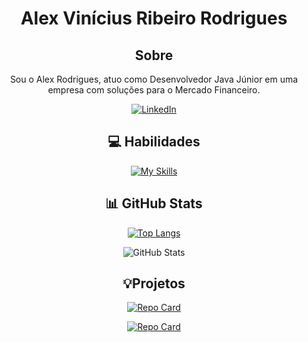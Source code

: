 <div align="center">

# Alex Vinícius Ribeiro Rodrigues

## Sobre

Sou o Alex Rodrigues, atuo como Desenvolvedor Java Júnior em uma empresa com soluções para o Mercado Financeiro.

[![LinkedIn](https://img.shields.io/badge/LinkedIn-000?style=for-the-badge&logo=linkedin&logoColor=0E76A8)](https://www.linkedin.com/in/alex-rodrigues-7a35a9141/)

## 💻 Habilidades

[![My Skills](https://skillicons.dev/icons?i=java,mysql,html,css,javascript,typescript,git,github,jenkins&theme=dark)](https://skillicons.dev)

## 📊 GitHub Stats

[![Top Langs](https://github-readme-stats.vercel.app/api/top-langs/?username=alexrodriguesbash&hide=null&theme=dark)](https://github.com/alexrodriguesbash/github-readme-stats)

![GitHub Stats](https://github-readme-stats.vercel.app/api?username=alexrodriguesbash&theme=dark)

## 💡Projetos

[![Repo Card](https://github-readme-stats.vercel.app/api/pin/?username=alexrodriguesbash&repo=ecommerce-ifsp&bg_color=000&border_color=30A3DC&show_icons=true&icon_color=30A3DC&title_color=E94D5F&text_color=FFF)](https://github.com/alexrodriguesbash/ecommerce-ifsp)

[![Repo Card](https://github-readme-stats.vercel.app/api/pin/?username=alexrodriguesbash&repo=projeto-integrador-cnh-agendamento&bg_color=000&border_color=30A3DC&show_icons=true&icon_color=30A3DC&title_color=E94D5F&text_color=FFF)](https://github.com/alexrodriguesbash/projeto-integrador-cnh-agendamento)

</div>


